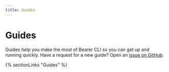 ```yaml
---
title: Guides
---
```


# Guides

Guides help you make the most of Bearer CLI so you can get up and running quickly. Have a request for a new guide? Open an [issue on GitHub]({{meta.links.issues}}).

{% sectionLinks "Guides" %}